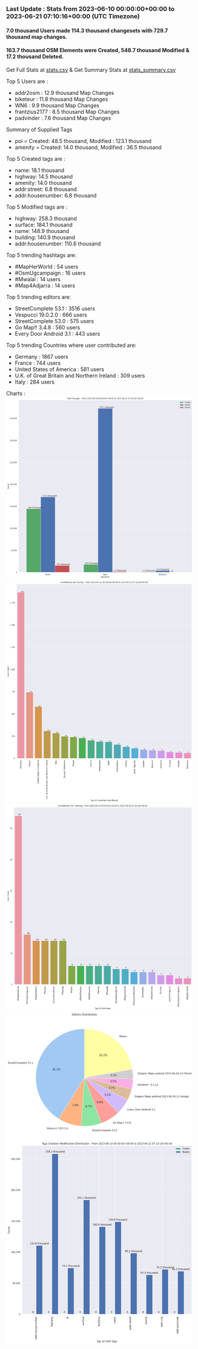 ### Last Update : Stats from 2023-06-10 00:00:00+00:00 to 2023-06-21 07:10:16+00:00 (UTC Timezone)

#### 7.0 thousand Users made 114.3 thousand changesets with 729.7 thousand map changes.
#### 163.7 thousand OSM Elements were Created, 548.7 thousand Modified & 17.2 thousand Deleted.
Get Full Stats at [stats.csv](/stats/fieldmappers/Daily/stats.csv)
 & Get Summary Stats at [stats_summary.csv](/stats/fieldmappers/Daily/stats_summary.csv)

Top 5 Users are : 
- addr2osm : 12.9 thousand Map Changes
- biketeur : 11.8 thousand Map Changes
- WN6 : 9.9 thousand Map Changes
- frantzius2177 : 8.5 thousand Map Changes
- padvinder : 7.6 thousand Map Changes

Summary of Supplied Tags
- poi = Created: 48.5 thousand, Modified : 123.1 thousand
- amenity = Created: 14.0 thousand, Modified : 36.5 thousand


Top 5 Created tags are :
- name: 18.1 thousand
- highway: 14.5 thousand
- amenity: 14.0 thousand
- addr:street: 6.8 thousand
- addr:housenumber: 6.8 thousand


Top 5 Modified tags are :
- highway: 258.3 thousand
- surface: 184.1 thousand
- name: 148.9 thousand
- building: 140.9 thousand
- addr:housenumber: 110.6 thousand


Top 5 trending hashtags are:
- #MapHerWorld : 54 users
- #OsmUgcampaign : 16 users
- #Mwalai : 14 users
- #Map4Adjarra : 14 users


Top 5 trending editors are:
- StreetComplete 53.1 : 3516 users
- Vespucci 19.0.2.0 : 666 users
- StreetComplete 53.0 : 575 users
- Go Map!! 3.4.8 : 560 users
- Every Door Android 3.1 : 443 users


Top 5 trending Countries where user contributed are:
- Germany : 1867 users
- France : 744 users
- United States of America : 581 users
- U.K. of Great Britain and Northern Ireland : 309 users
- Italy : 284 users


 Charts : 
![Alt text](./stats_osm_changes.png) 
![Alt text](./stats_users_per_country.png) 
![Alt text](./stats_users_per_hashtag.png) 
![Alt text](./stats_editors_pie_chart.png) 
![Alt text](./stats_tags.png) 
